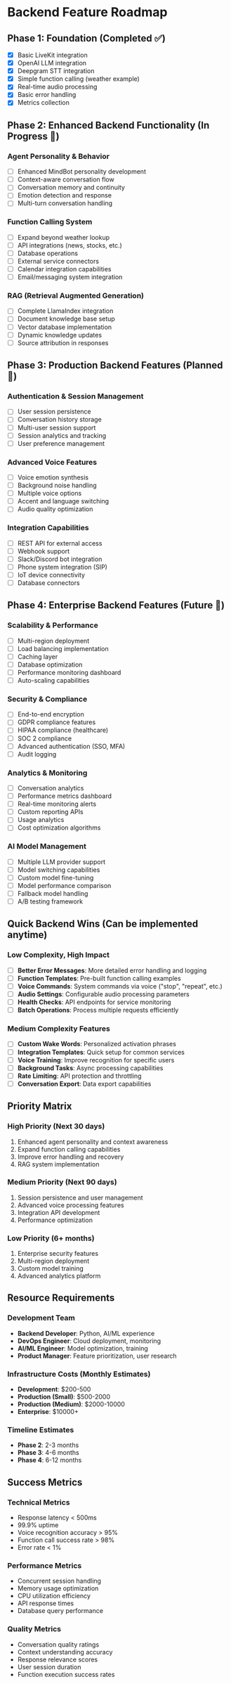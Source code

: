 # Backend Feature Roadmap

## Phase 1: Foundation (Completed ✅)
- [x] Basic LiveKit integration
- [x] OpenAI LLM integration  
- [x] Deepgram STT integration
- [x] Simple function calling (weather example)
- [x] Real-time audio processing
- [x] Basic error handling
- [x] Metrics collection

## Phase 2: Enhanced Backend Functionality (In Progress 🔄)

### Agent Personality & Behavior
- [ ] Enhanced MindBot personality development
- [ ] Context-aware conversation flow
- [ ] Conversation memory and continuity
- [ ] Emotion detection and response
- [ ] Multi-turn conversation handling

### Function Calling System
- [ ] Expand beyond weather lookup
- [ ] API integrations (news, stocks, etc.)
- [ ] Database operations
- [ ] External service connectors
- [ ] Calendar integration capabilities
- [ ] Email/messaging system integration

### RAG (Retrieval Augmented Generation)
- [ ] Complete LlamaIndex integration
- [ ] Document knowledge base setup
- [ ] Vector database implementation
- [ ] Dynamic knowledge updates
- [ ] Source attribution in responses

## Phase 3: Production Backend Features (Planned 🔲)

### Authentication & Session Management
- [ ] User session persistence
- [ ] Conversation history storage
- [ ] Multi-user session support
- [ ] Session analytics and tracking
- [ ] User preference management

### Advanced Voice Features
- [ ] Voice emotion synthesis
- [ ] Background noise handling
- [ ] Multiple voice options
- [ ] Accent and language switching
- [ ] Audio quality optimization

### Integration Capabilities
- [ ] REST API for external access
- [ ] Webhook support
- [ ] Slack/Discord bot integration
- [ ] Phone system integration (SIP)
- [ ] IoT device connectivity
- [ ] Database connectors

## Phase 4: Enterprise Backend Features (Future 📅)

### Scalability & Performance
- [ ] Multi-region deployment
- [ ] Load balancing implementation
- [ ] Caching layer
- [ ] Database optimization
- [ ] Performance monitoring dashboard
- [ ] Auto-scaling capabilities

### Security & Compliance
- [ ] End-to-end encryption
- [ ] GDPR compliance features
- [ ] HIPAA compliance (healthcare)
- [ ] SOC 2 compliance
- [ ] Advanced authentication (SSO, MFA)
- [ ] Audit logging

### Analytics & Monitoring
- [ ] Conversation analytics
- [ ] Performance metrics dashboard
- [ ] Real-time monitoring alerts
- [ ] Custom reporting APIs
- [ ] Usage analytics
- [ ] Cost optimization algorithms

### AI Model Management
- [ ] Multiple LLM provider support
- [ ] Model switching capabilities
- [ ] Custom model fine-tuning
- [ ] Model performance comparison
- [ ] Fallback model handling
- [ ] A/B testing framework

## Quick Backend Wins (Can be implemented anytime)

### Low Complexity, High Impact
- [ ] **Better Error Messages**: More detailed error handling and logging
- [ ] **Function Templates**: Pre-built function calling examples
- [ ] **Voice Commands**: System commands via voice ("stop", "repeat", etc.)
- [ ] **Audio Settings**: Configurable audio processing parameters
- [ ] **Health Checks**: API endpoints for service monitoring
- [ ] **Batch Operations**: Process multiple requests efficiently

### Medium Complexity Features
- [ ] **Custom Wake Words**: Personalized activation phrases
- [ ] **Integration Templates**: Quick setup for common services
- [ ] **Voice Training**: Improve recognition for specific users
- [ ] **Background Tasks**: Async processing capabilities
- [ ] **Rate Limiting**: API protection and throttling
- [ ] **Conversation Export**: Data export capabilities

## Priority Matrix

### High Priority (Next 30 days)
1. Enhanced agent personality and context awareness
2. Expand function calling capabilities
3. Improve error handling and recovery
4. RAG system implementation

### Medium Priority (Next 90 days)
1. Session persistence and user management
2. Advanced voice processing features
3. Integration API development
4. Performance optimization

### Low Priority (6+ months)
1. Enterprise security features
2. Multi-region deployment
3. Custom model training
4. Advanced analytics platform

## Resource Requirements

### Development Team
- **Backend Developer**: Python, AI/ML experience
- **DevOps Engineer**: Cloud deployment, monitoring
- **AI/ML Engineer**: Model optimization, training
- **Product Manager**: Feature prioritization, user research

### Infrastructure Costs (Monthly Estimates)
- **Development**: $200-500
- **Production (Small)**: $500-2000
- **Production (Medium)**: $2000-10000
- **Enterprise**: $10000+

### Timeline Estimates
- **Phase 2**: 2-3 months
- **Phase 3**: 4-6 months  
- **Phase 4**: 6-12 months

## Success Metrics

### Technical Metrics
- Response latency < 500ms
- 99.9% uptime
- Voice recognition accuracy > 95%
- Function call success rate > 98%
- Error rate < 1%

### Performance Metrics
- Concurrent session handling
- Memory usage optimization
- CPU utilization efficiency
- API response times
- Database query performance

### Quality Metrics
- Conversation quality ratings
- Context understanding accuracy
- Response relevance scores
- User session duration
- Function execution success rates